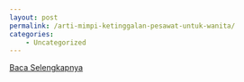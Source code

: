 ```yaml
---
layout: post
permalink: /arti-mimpi-ketinggalan-pesawat-untuk-wanita/
categories:
    - Uncategorized
---
```


[Baca Selengkapnya](/09)